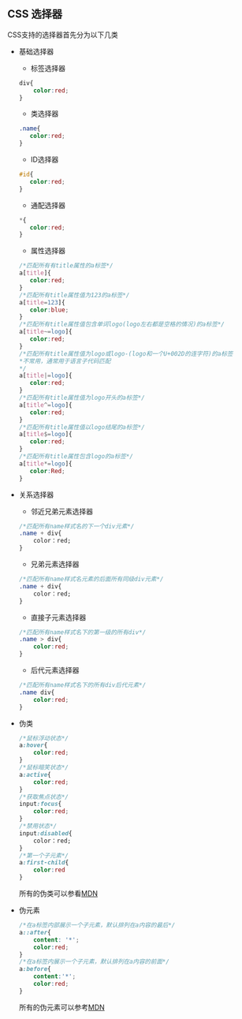 ## CSS 选择器
CSS支持的选择器首先分为以下几类

-  基础选择器
    - 标签选择器
    ```css
    div{
        color:red;
    }
    ```
    - 类选择器
     ```css
    .name{
        color:red;
    }
    ```
    - ID选择器
     ```css
    #id{
        color:red;
    }
    ```
    - 通配选择器
     ```css
    *{
        color:red;
    }
    ```
    - 属性选择器
     ```css
    /*匹配所有有title属性的a标签*/
    a[title]{ 
        color:red;
    }
    /*匹配所有title属性值为123的a标签*/
    a[title=123]{
        color:blue;
    }
    /*匹配所有title属性值包含单词logo(logo左右都是空格的情况)的a标签*/
    a[title~=logo]{
        color:red;
    }
    /*匹配所有title属性值为logo或logo-(logo和一个U+002D的连字符)的a标签
    *不常用，通常用于语言子代码匹配
    */
    a[title|=logo]{
        color:red;
    }
    /*匹配所有title属性值为logo开头的a标签*/
    a[title^=logo]{
        color:red;
    }
    /*匹配所有title属性值以logo结尾的a标签*/
    a[title$=logo]{
        color:red;
    }
    /*匹配所有title属性包含logo的a标签*/
    a[title*=logo]{
        color:Red;
    }
    ```
- 关系选择器
    - 邻近兄弟元素选择器
    ```css
    /*匹配所有name样式名的下一个div元素*/
    .name + div{
        color：red;
    }
    ```
    - 兄弟元素选择器
    ```css
    /*匹配所有name样式名元素的后面所有同级div元素*/
    .name + div{
        color：red;
    }
    ```
    - 直接子元素选择器
    ```css
    /*匹配所有name样式名下的第一级的所有div*/
    .name > div{
        color:red;
    }
    ```
    - 后代元素选择器
    ```css
    /*匹配所有name样式名下的所有div后代元素*/
    .name div{
        color:red;
    }
    ```
- 伪类
    ```css
    /*鼠标浮动状态*/
    a:hover{
        color:red;
    }
    /*鼠标暗笑状态*/
    a:active{
        color:red;
    }
    /*获取焦点状态*/
    input:focus{
        color:red;
    }
    /*禁用状态*/
    input:disabled{
        color：red;
    }
    /*第一个子元素*/
    a:first-child{
        color:red
    }
    ```
    所有的伪类可以参看[MDN](https://developer.mozilla.org/en-US/docs/Web/CSS/Pseudo-classes)

- 伪元素
    ```css
    /*在a标签内部展示一个子元素，默认排列在a内容的最后*/
    a::after{
        content: '*';
        color:red;
    }
    /*在a标签内展示一个子元素，默认排列在a内容的前面*/
    a:before{
        content:'*';
        color:red;
    }
    ```
    所有的伪元素可以参考[MDN](https://developer.mozilla.org/en-US/docs/Web/CSS/Pseudo-elements)